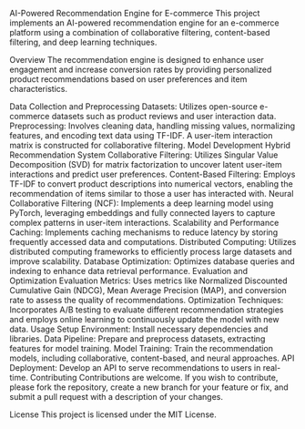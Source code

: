 AI-Powered Recommendation Engine for E-commerce
This project implements an AI-powered recommendation engine for an e-commerce platform using a combination of collaborative filtering, content-based filtering, and deep learning techniques.

Overview
The recommendation engine is designed to enhance user engagement and increase conversion rates by providing personalized product recommendations based on user preferences and item characteristics.

Data Collection and Preprocessing
Datasets: Utilizes open-source e-commerce datasets such as product reviews and user interaction data.
Preprocessing: Involves cleaning data, handling missing values, normalizing features, and encoding text data using TF-IDF. A user-item interaction matrix is constructed for collaborative filtering.
Model Development
Hybrid Recommendation System
Collaborative Filtering: Utilizes Singular Value Decomposition (SVD) for matrix factorization to uncover latent user-item interactions and predict user preferences.
Content-Based Filtering: Employs TF-IDF to convert product descriptions into numerical vectors, enabling the recommendation of items similar to those a user has interacted with.
Neural Collaborative Filtering (NCF): Implements a deep learning model using PyTorch, leveraging embeddings and fully connected layers to capture complex patterns in user-item interactions.
Scalability and Performance
Caching: Implements caching mechanisms to reduce latency by storing frequently accessed data and computations.
Distributed Computing: Utilizes distributed computing frameworks to efficiently process large datasets and improve scalability.
Database Optimization: Optimizes database queries and indexing to enhance data retrieval performance.
Evaluation and Optimization
Evaluation Metrics: Uses metrics like Normalized Discounted Cumulative Gain (NDCG), Mean Average Precision (MAP), and conversion rate to assess the quality of recommendations.
Optimization Techniques: Incorporates A/B testing to evaluate different recommendation strategies and employs online learning to continuously update the model with new data.
Usage
Setup Environment: Install necessary dependencies and libraries.
Data Pipeline: Prepare and preprocess datasets, extracting features for model training.
Model Training: Train the recommendation models, including collaborative, content-based, and neural approaches.
API Deployment: Develop an API to serve recommendations to users in real-time.
Contributing
Contributions are welcome. If you wish to contribute, please fork the repository, create a new branch for your feature or fix, and submit a pull request with a description of your changes.

License
This project is licensed under the MIT License.


